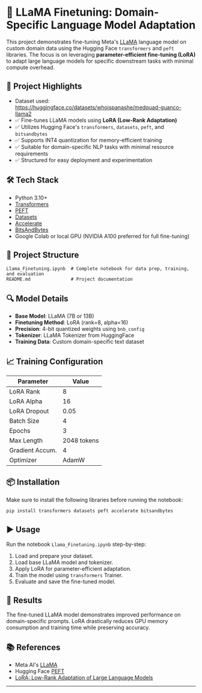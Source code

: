 # 🦙 LLaMA Finetuning: Domain-Specific Language Model Adaptation

This project demonstrates fine-tuning Meta's [LLaMA](https://ai.meta.com/llama/) language model on custom domain data using the Hugging Face `transformers` and `peft` libraries. The focus is on leveraging **parameter-efficient fine-tuning (LoRA)** to adapt large language models for specific downstream tasks with minimal compute overhead.

## 🚀 Project Highlights

- Dataset used: https://huggingface.co/datasets/whoispanashe/medquad-guanco-llama2
- ✅ Fine-tunes LLaMA models using **LoRA (Low-Rank Adaptation)**
- ✅ Utilizes Hugging Face's `transformers`, `datasets`, `peft`, and `bitsandbytes`
- ✅ Supports INT4 quantization for memory-efficient training
- ✅ Suitable for domain-specific NLP tasks with minimal resource requirements
- ✅ Structured for easy deployment and experimentation

## 🛠️ Tech Stack

- Python 3.10+
- [Transformers](https://huggingface.co/docs/transformers/index)
- [PEFT](https://huggingface.co/docs/peft/index)
- [Datasets](https://huggingface.co/docs/datasets/index)
- [Accelerate](https://huggingface.co/docs/accelerate/index)
- [BitsAndBytes](https://github.com/TimDettmers/bitsandbytes)
- Google Colab or local GPU (NVIDIA A100 preferred for full fine-tuning)

## 📂 Project Structure

```
Llama_Finetuning.ipynb  # Complete notebook for data prep, training, and evaluation
README.md               # Project documentation
```

## 🔍 Model Details

- **Base Model**: LLaMA (7B or 13B)
- **Finetuning Method**: LoRA (rank=8, alpha=16)
- **Precision**: 4-bit quantized weights using `bnb_config`
- **Tokenizer**: LLaMA Tokenizer from HuggingFace
- **Training Data**: Custom domain-specific text dataset

## 📈 Training Configuration

| Parameter        | Value          |
|------------------|----------------|
| LoRA Rank        | 8              |
| LoRA Alpha       | 16             |
| LoRA Dropout     | 0.05           |
| Batch Size       | 4              |
| Epochs           | 3              |
| Max Length       | 2048 tokens    |
| Gradient Accum.  | 4              |
| Optimizer        | AdamW          |

## 📦 Installation

Make sure to install the following libraries before running the notebook:

```bash
pip install transformers datasets peft accelerate bitsandbytes
```

## ▶️ Usage

Run the notebook `Llama_Finetuning.ipynb` step-by-step:

1. Load and prepare your dataset.
2. Load base LLaMA model and tokenizer.
3. Apply LoRA for parameter-efficient adaptation.
4. Train the model using `transformers` Trainer.
5. Evaluate and save the fine-tuned model.

## 📌 Results

The fine-tuned LLaMA model demonstrates improved performance on domain-specific prompts. LoRA drastically reduces GPU memory consumption and training time while preserving accuracy.

## 📚 References

- Meta AI's [LLaMA](https://ai.meta.com/blog/large-language-model-llama-meta-ai/)
- Hugging Face [PEFT](https://huggingface.co/docs/peft/index)
- [LoRA: Low-Rank Adaptation of Large Language Models](https://arxiv.org/abs/2106.09685)

---
